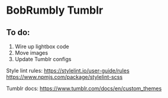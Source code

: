 # BobRumbly Tumblr

## To do:
1. Wire up lightbox code
2. Move images
3. Update Tumblr configs

Style lint rules:
https://stylelint.io/user-guide/rules
https://www.npmjs.com/package/stylelint-scss

Tumblr docs:
https://www.tumblr.com/docs/en/custom_themes
